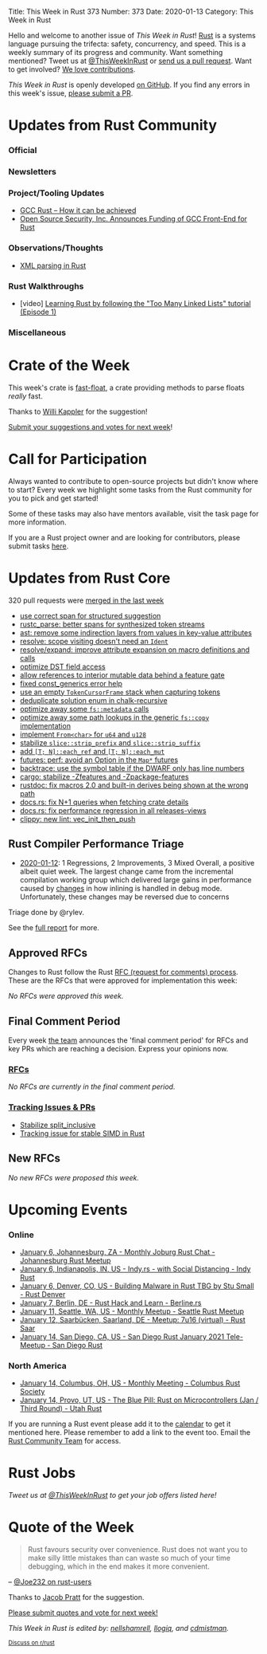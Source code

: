 Title: This Week in Rust 373
Number: 373
Date: 2020-01-13
Category: This Week in Rust

Hello and welcome to another issue of *This Week in Rust*!
[Rust](http://rust-lang.org) is a systems language pursuing the trifecta: safety, concurrency, and speed.
This is a weekly summary of its progress and community.
Want something mentioned? Tweet us at [@ThisWeekInRust](https://twitter.com/ThisWeekInRust) or [send us a pull request](https://github.com/rust-lang/this-week-in-rust).
Want to get involved? [We love contributions](https://github.com/rust-lang/rust/blob/master/CONTRIBUTING.md).

*This Week in Rust* is openly developed [on GitHub](https://github.com/rust-lang/this-week-in-rust).
If you find any errors in this week's issue, [please submit a PR](https://github.com/rust-lang/this-week-in-rust/pulls).

# Updates from Rust Community

### Official

### Newsletters

### Project/Tooling Updates

* [GCC Rust – How it can be achieved](https://www.embecosm.com/2021/01/12/gcc-rust-how-it-can-be-achieved/)
* [Open Source Security, Inc. Announces Funding of GCC Front-End for Rust](https://opensrcsec.com/open_source_security_announces_rust_gcc_funding)

### Observations/Thoughts

- [XML parsing in Rust](https://simplabs.com/blog/2020/12/31/xml-and-rust/)

### Rust Walkthroughs

* [video] [Learning Rust by following the "Too Many Linked Lists" tutorial (Episode 1)](https://www.youtube.com/watch?v=aNv_oqveuCE)

### Miscellaneous

# Crate of the Week

This week's crate is [fast-float](https://github.com/aldanor/fast-float-rust), a crate providing methods to parse floats *really* fast.

Thanks to [Willi Kappler](https://users.rust-lang.org/t/crate-of-the-week/2704/868) for the suggestion!

[Submit your suggestions and votes for next week][submit_crate]!

[submit_crate]: https://users.rust-lang.org/t/crate-of-the-week/2704

# Call for Participation

Always wanted to contribute to open-source projects but didn't know where to start?
Every week we highlight some tasks from the Rust community for you to pick and get started!

Some of these tasks may also have mentors available, visit the task page for more information.

If you are a Rust project owner and are looking for contributors, please submit tasks [here][guidelines].

[guidelines]: https://users.rust-lang.org/t/twir-call-for-participation/4821

# Updates from Rust Core

320 pull requests were [merged in the last week][merged]

[merged]: https://github.com/search?q=is%3Apr+org%3Arust-lang+is%3Amerged+merged%3A2021-01-04..2021-01-11

* [use correct span for structured suggestion](https://github.com/rust-lang/rust/pull/80801)
* [rustc_parse: better spans for synthesized token streams](https://github.com/rust-lang/rust/pull/80784)
* [ast: remove some indirection layers from values in key-value attributes](https://github.com/rust-lang/rust/pull/80441)
* [resolve: scope visiting doesn't need an `Ident`](https://github.com/rust-lang/rust/pull/80782)
* [resolve/expand: improve attribute expansion on macro definitions and calls](https://github.com/rust-lang/rust/pull/80563)
* [optimize DST field access](https://github.com/rust-lang/rust/pull/80200)
* [allow references to interior mutable data behind a feature gate](https://github.com/rust-lang/rust/pull/80418)
* [fixed const_generics error help](https://github.com/rust-lang/rust/pull/80714)
* [use an empty `TokenCursorFrame` stack when capturing tokens](https://github.com/rust-lang/rust/pull/80830)
* [deduplicate solution enum in chalk-recursive](https://github.com/rust-lang/chalk/pull/674)
* [optimize away some `fs::metadata` calls](https://github.com/rust-lang/rust/pull/80756)
* [optimize away some path lookups in the generic `fs::copy` implementation](https://github.com/rust-lang/rust/pull/80755)
* [implement `From<char>` for `u64` and `u128`](https://github.com/rust-lang/rust/pull/79502)
* [stabilize `slice::strip_prefix` and `slice::strip_suffix`](https://github.com/rust-lang/rust/pull/77853)
* [add `[T; N]::each_ref` and `[T; N]::each_mut`](https://github.com/rust-lang/rust/pull/75490)
* [futures: perf: avoid an Option in the `Map*` futures](https://github.com/rust-lang/futures-rs/pull/2306)
* [backtrace: use the symbol table if the DWARF only has line numbers](https://github.com/rust-lang/backtrace-rs/pull/401)
* [cargo: stabilize -Zfeatures and -Zpackage-features](https://github.com/rust-lang/cargo/pull/8997)
* [rustdoc: fix macros 2.0 and built-in derives being shown at the wrong path](https://github.com/rust-lang/rust/pull/77862)
* [docs.rs: fix N+1 queries when fetching crate details](https://github.com/rust-lang/docs.rs/pull/1239)
* [docs.rs: fix performance regression in all releases-views](https://github.com/rust-lang/docs.rs/pull/1237)
* [clippy: new lint: vec_init_then_push](https://github.com/rust-lang/rust-clippy/pull/6538)

## Rust Compiler Performance Triage

* [2020-01-12](https://github.com/rust-lang/rustc-perf/blob/master/triage/2021-01-12.md):
1 Regressions, 2 Improvements, 3 Mixed
Overall, a positive albeit quiet week. The largest change came from the incremental compilation working group which delivered large gains in performance caused by [changes](https://github.com/rust-lang/rust/issues/76896) in how inlining is handled in debug mode. Unfortunately, these changes may be reversed due to concerns

Triage done by @rylev.

See the [full report](https://github.com/rust-lang/rustc-perf/blob/master/triage/2021-01-12.md) for more.

## Approved RFCs

Changes to Rust follow the Rust [RFC (request for comments) process](https://github.com/rust-lang/rfcs#rust-rfcs). These
are the RFCs that were approved for implementation this week:

*No RFCs were approved this week.*

## Final Comment Period

Every week [the team](https://www.rust-lang.org/team.html) announces the
'final comment period' for RFCs and key PRs which are reaching a
decision. Express your opinions now.

### [RFCs](https://github.com/rust-lang/rfcs/labels/final-comment-period)

*No RFCs are currently in the final comment period.*

### [Tracking Issues & PRs](https://github.com/rust-lang/rust/labels/final-comment-period)

* [Stabilize split_inclusive](https://github.com/rust-lang/rust/pull/77858)
* [Tracking issue for stable SIMD in Rust](https://github.com/rust-lang/rust/issues/48556)

## New RFCs

*No new RFCs were proposed this week.*

# Upcoming Events

### Online
* [January 6, Johannesburg, ZA - Monthly Joburg Rust Chat - Johannesburg Rust Meetup](https://www.meetup.com/Johannesburg-Rust-Meetup/events/275424876/)
* [January 6, Indianapolis, IN, US - Indy.rs - with Social Distancing - Indy Rust](https://www.meetup.com/indyrs/events/jhfstrycccbjb/)
* [January 6, Denver, CO, US - Building Malware in Rust TBG by Stu Small - Rust Denver](https://www.meetup.com/Rust-Boulder-Denver/events/275094422/)
* [January 7, Berlin, DE - Rust Hack and Learn - Berline.rs](https://www.meetup.com/opentechschool-berlin/events/txcprrycccbkb/)
* [January 11, Seattle, WA, US - Monthly Meetup - Seattle Rust Meetup](https://www.meetup.com/Seattle-Rust-Meetup/events/gskksrycccbqb/)
* [January 12, Saarbücken, Saarland, DE - Meetup: 7u16 (virtual) - Rust Saar](https://www.meetup.com/de-DE/Rust-Saar/events/275077213/)
* [January 14, San Diego, CA, US - San Diego Rust January 2021 Tele-Meetup - San Diego Rust](https://www.meetup.com/San-Diego-Rust/events/275547915/)

### North America
* [January 14, Columbus, OH, US - Monthly Meeting - Columbus Rust Society](https://www.meetup.com/columbus-rs/events/dpkhgrycccbsb/)
* [January 14, Provo, UT, US - The Blue Pill: Rust on Microcontrollers (Jan / Third Round) - Utah Rust](https://www.meetup.com/utah-rust/events/268567961/)

If you are running a Rust event please add it to the [calendar] to get
it mentioned here. Please remember to add a link to the event too.
Email the [Rust Community Team][community] for access.

[calendar]: https://www.google.com/calendar/embed?src=apd9vmbc22egenmtu5l6c5jbfc%40group.calendar.google.com
[community]: mailto:community-team@rust-lang.org

# Rust Jobs

*Tweet us at [@ThisWeekInRust](https://twitter.com/ThisWeekInRust) to get your job offers listed here!*

# Quote of the Week

> Rust favours security over convenience. Rust does not want you to make silly little mistakes than can waste so much of your time debugging, which in the end makes it more convenient.

– [@Joe232 on rust-users](https://users.rust-lang.org/t/rust-does-not-support-and-operator/53851/7)

Thanks to [Jacob Pratt](https://users.rust-lang.org/t/twir-quote-of-the-week/328/986) for the suggestion.

[Please submit quotes and vote for next week!](https://users.rust-lang.org/t/twir-quote-of-the-week/328)

*This Week in Rust is edited by: [nellshamrell](https://github.com/nellshamrell), [llogiq](https://github.com/llogiq), and [cdmistman](https://github.com/cdmistman).*

<small>[Discuss on r/rust](https://www.reddit.com/r/rust/comments/k5nsab/this_week_in_rust_367/)</small>
